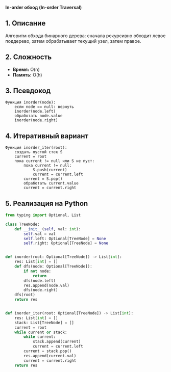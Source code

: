 **In-order обход (In-order Traversal)**

## 1. Описание
Алгоритм обхода бинарного дерева: сначала рекурсивно обходит левое поддерево, затем обрабатывает текущий узел, затем правое.

## 2. Сложность
- **Время:** O(n)
- **Память:** O(h)

## 3. Псевдокод
```text
Функция inorder(node):
    если node == null: вернуть
    inorder(node.left)
    обработать node.value
    inorder(node.right)
```

## 4. Итеративный вариант
```text
Функция inorder_iter(root):
    создать пустой стек S
    current = root
    пока current != null или S не пуст:
        пока current != null:
            S.push(current)
            current = current.left
        current = S.pop()
        обработать current.value
        current = current.right
```

## 5. Реализация на Python
```python
from typing import Optional, List

class TreeNode:
    def __init__(self, val: int):
        self.val = val
        self.left: Optional[TreeNode] = None
        self.right: Optional[TreeNode] = None


def inorder(root: Optional[TreeNode]) -> List[int]:
    res: List[int] = []
    def dfs(node: Optional[TreeNode]):
        if not node:
            return
        dfs(node.left)
        res.append(node.val)
        dfs(node.right)
    dfs(root)
    return res


def inorder_iter(root: Optional[TreeNode]) -> List[int]:
    res: List[int] = []
    stack: List[TreeNode] = []
    current = root
    while current or stack:
        while current:
            stack.append(current)
            current = current.left
        current = stack.pop()
        res.append(current.val)
        current = current.right
    return res
```